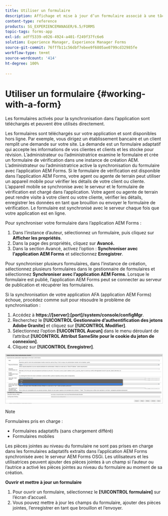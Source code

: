 ```yaml
---
title: Utiliser un formulaire
description: Affichage et mise à jour d’un formulaire associé à une tâche ou à un point de départ dans l’application AEM Forms
content-type: reference
products: SG_EXPERIENCEMANAGER/6.5/FORMS
topic-tags: forms-app
exl-id: adff5339-e026-4924-a401-f249f37fc6e6
solution: Experience Manager, Experience Manager Forms
source-git-commit: 76fffb11c56dbf7ebee9f6805ae0799cd32985fe
workflow-type: tm+mt
source-wordcount: '414'
ht-degree: 100%

---
```


# Utiliser un formulaire {#working-with-a-form}

Les formulaires activés pour la synchronisation dans l’application sont téléchargés et peuvent être utilisés directement.

Les formulaires sont téléchargés sur votre application et sont disponibles hors ligne. Par exemple, vous dirigez un établissement bancaire et un client remplit une demande sur votre site. La demande est un formulaire adaptatif qui accepte les informations de vos clientes et clients et les stocke pour révision. L’administrateur ou l’administratrice examine le formulaire et crée un formulaire de vérification dans une instance de création AEM. L’administrateur ou l’administratrice active la synchronisation du formulaire avec l’application AEM Forms. Si le formulaire de vérification est disponible dans l’application AEM Forms, votre agent ou agente de terrain peut utiliser un appareil mobile pour vérifier les détails de votre client ou cliente. L’appareil mobile se synchronise avec le serveur et le formulaire de vérification est chargé dans l’application. Votre agent ou agente de terrain peut rendre visite à votre client ou votre cliente, vérifier les détails, enregistrer les données en tant que brouillon ou envoyer le formulaire de vérification. Le formulaire est synchronisé avec le serveur chaque fois que votre application est en ligne.

Pour synchroniser votre formulaire dans l’application AEM Forms :

1. Dans l’instance d’auteur, sélectionnez un formulaire, puis cliquez sur **Afficher les propriétés**. 
1. Dans la page des propriétés, cliquez sur **Avancé.** 
1. Dans la section Avancé, activez l’option : **Synchroniser avec l’application AEM Forms** et sélectionnez **Enregistrer**.

Pour synchroniser plusieurs formulaires, dans l’instance de création, sélectionnez plusieurs formulaires dans le gestionnaire de formulaires et sélectionnez **Synchroniser avec l’application AEM Forms**. Lorsque le formulaire est publié, l’application AEM Forms peut se connecter au serveur de publication et récupérer les formulaires.

Si la synchronisation de votre application AFA (application AEM Forms) échoue, procédez comme suit pour résoudre le problème de synchronisation :

1. Accédez à **https://[server]:[port]/system/console/configMgr**.
1. Recherchez le **[!UICONTROL Gestionnaire d’authentification des jetons Adobe Granite]** et cliquez sur **[!UICONTROL Modifier]**.
1. Sélectionnez l’option **[!UICONTROL Aucun]** dans le menu déroulant de l’attribut **[!UICONTROL Attribut SameSite pour le cookie du jeton de connexion]**.
1. Cliquez sur **[!UICONTROL Enregistrer]**.

![Synchroniser l’image avec l’application Android AFA](/help/forms/using/assets/afaandroid.png)

>[!NOTE]
>
>Formulaires pris en charge :
>
>* Formulaires adaptatifs (sans chargement différé)
>* Formulaires mobiles
>
>Les pièces jointes au niveau du formulaire ne sont pas prises en charge dans les formulaires adaptatifs extraits dans l’application AEM Forms synchronisée avec le serveur AEM Forms OSGi. Les utilisateurs et les utilisatrices peuvent ajouter des pièces jointes à un champ si l’auteur ou l’autrice a activé les pièces jointes au niveau du formulaire au moment de sa création.


**Ouvrir et mettre à jour un formulaire**

1. Pour ouvrir un formulaire, sélectionnez le **[!UICONTROL formulaire]** sur l’écran d’accueil.
1. Vous pouvez mettre à jour les champs du formulaire, ajouter des pièces jointes, l’enregistrer en tant que brouillon et l’envoyer.
